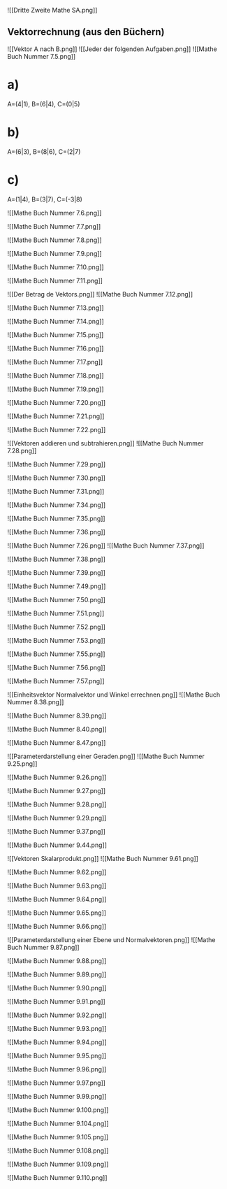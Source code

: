 ![[Dritte Zweite Mathe SA.png]]

## Vektorrechnung (aus den Büchern)
![[Vektor A nach B.png]]
![[Jeder der folgenden Aufgaben.png]]
![[Mathe Buch Nummer 7.5.png]]
# a)
A=(4|1), B=(6|4), C=(0|5)
# b)
A=(6|3), B=(8|6), C=(2|7)
# c)
A=(1|4), B=(3|7), C=(-3|8) 

![[Mathe Buch Nummer 7.6.png]]

![[Mathe Buch Nummer 7.7.png]]

![[Mathe Buch Nummer 7.8.png]]

![[Mathe Buch Nummer 7.9.png]]

![[Mathe Buch Nummer 7.10.png]]

![[Mathe Buch Nummer 7.11.png]]

![[Der Betrag de Vektors.png]]
![[Mathe Buch Nummer 7.12.png]]

![[Mathe Buch Nummer 7.13.png]]

![[Mathe Buch Nummer 7.14.png]]

![[Mathe Buch Nummer 7.15.png]]

![[Mathe Buch Nummer 7.16.png]]

![[Mathe Buch Nummer 7.17.png]]

![[Mathe Buch Nummer 7.18.png]]

![[Mathe Buch Nummer 7.19.png]]

![[Mathe Buch Nummer 7.20.png]]

![[Mathe Buch Nummer 7.21.png]]

![[Mathe Buch Nummer 7.22.png]]

![[Vektoren addieren und subtrahieren.png]]
![[Mathe Buch Nummer 7.28.png]]

![[Mathe Buch Nummer 7.29.png]]

![[Mathe Buch Nummer 7.30.png]]

![[Mathe Buch Nummer 7.31.png]]

![[Mathe Buch Nummer 7.34.png]]

![[Mathe Buch Nummer 7.35.png]]

![[Mathe Buch Nummer 7.36.png]]

![[Mathe Buch Nummer 7.26.png]]
![[Mathe Buch Nummer 7.37.png]]

![[Mathe Buch Nummer 7.38.png]]

![[Mathe Buch Nummer 7.39.png]]

![[Mathe Buch Nummer 7.49.png]]

![[Mathe Buch Nummer 7.50.png]]

![[Mathe Buch Nummer 7.51.png]]

![[Mathe Buch Nummer 7.52.png]]

![[Mathe Buch Nummer 7.53.png]]

![[Mathe Buch Nummer 7.55.png]]

![[Mathe Buch Nummer 7.56.png]]

![[Mathe Buch Nummer 7.57.png]]

![[Einheitsvektor Normalvektor und Winkel errechnen.png]]
![[Mathe Buch Nummer 8.38.png]]

![[Mathe Buch Nummer 8.39.png]]

![[Mathe Buch Nummer 8.40.png]]

![[Mathe Buch Nummer 8.47.png]]

![[Parameterdarstellung einer Geraden.png]]
![[Mathe Buch Nummer 9.25.png]]

![[Mathe Buch Nummer 9.26.png]]

![[Mathe Buch Nummer 9.27.png]]

![[Mathe Buch Nummer 9.28.png]]

![[Mathe Buch Nummer 9.29.png]]

![[Mathe Buch Nummer 9.37.png]]

![[Mathe Buch Nummer 9.44.png]]

![[Vektoren Skalarprodukt.png]]
![[Mathe Buch Nummer 9.61.png]]

![[Mathe Buch Nummer 9.62.png]]

![[Mathe Buch Nummer 9.63.png]]

![[Mathe Buch Nummer 9.64.png]]

![[Mathe Buch Nummer 9.65.png]]

![[Mathe Buch Nummer 9.66.png]]

![[Parameterdarstellung einer Ebene und Normalvektoren.png]]
![[Mathe Buch Nummer 9.87.png]]

![[Mathe Buch Nummer 9.88.png]]

![[Mathe Buch Nummer 9.89.png]]

![[Mathe Buch Nummer 9.90.png]]

![[Mathe Buch Nummer 9.91.png]]

![[Mathe Buch Nummer 9.92.png]]

![[Mathe Buch Nummer 9.93.png]]

![[Mathe Buch Nummer 9.94.png]]

![[Mathe Buch Nummer 9.95.png]]

![[Mathe Buch Nummer 9.96.png]]

![[Mathe Buch Nummer 9.97.png]]

![[Mathe Buch Nummer 9.99.png]]

![[Mathe Buch Nummer 9.100.png]]

![[Mathe Buch Nummer 9.104.png]]

![[Mathe Buch Nummer 9.105.png]]

![[Mathe Buch Nummer 9.108.png]]

![[Mathe Buch Nummer 9.109.png]]

![[Mathe Buch Nummer 9.110.png]]
